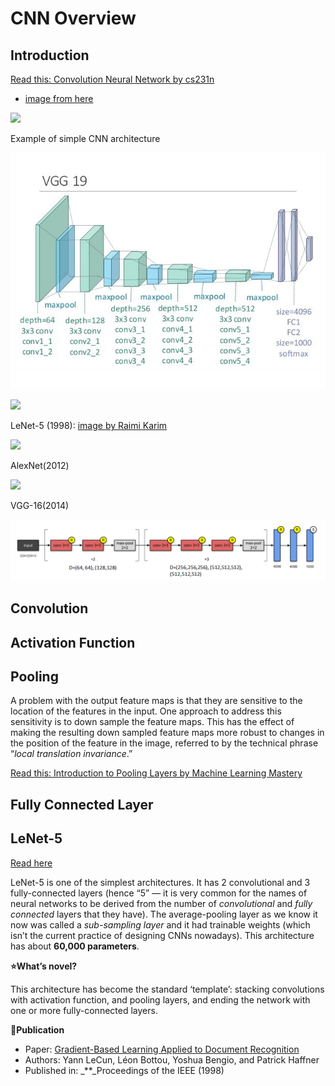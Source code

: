 # CNN Overview

## Introduction

[Read this: Convolution Neural Network by cs231n](https://cs231n.github.io/convolutional-networks/)

* [image from here](https://developersbreach.com/convolution-neural-network-deep-learning/)

![](<../../images/image (225).png>)

Example of simple CNN architecture

![VGG-19](<../../.gitbook/assets/image (235) (1) (1).png>)

![](<../../.gitbook/assets/image (224) (1).png>)

LeNet-5 (1998): [image ](https://towardsdatascience.com/illustrated-10-cnn-architectures-95d78ace614d)[by Raimi Karim](https://towardsdatascience.com/illustrated-10-cnn-architectures-95d78ace614d)

![](<../../.gitbook/assets/image (230).png>)

AlexNet(2012)

![](<../../images/image (226).png>)

VGG-16(2014)

![](<../../.gitbook/assets/image (238) (1) (1) (1) (1).png>)

## Convolution

## Activation Function

## Pooling

A problem with the output feature maps is that they are sensitive to the location of the features in the input. One approach to address this sensitivity is to down sample the feature maps. This has the effect of making the resulting down sampled feature maps more robust to changes in the position of the feature in the image, referred to by the technical phrase “_local translation invariance_.”

[Read this: Introduction to Pooling Layers by Machine Learning Mastery](https://machinelearningmastery.com/pooling-layers-for-convolutional-neural-networks/)

## Fully Connected Layer

## LeNet-5

[Read here](https://towardsdatascience.com/illustrated-10-cnn-architectures-95d78ace614d)

LeNet-5 is one of the simplest architectures. It has 2 convolutional and 3 fully-connected layers (hence “5” — it is very common for the names of neural networks to be derived from the number of _convolutional_ and _fully connected_ layers that they have). The average-pooling layer as we know it now was called a _sub-sampling layer_ and it had trainable weights (which isn’t the current practice of designing CNNs nowadays). This architecture has about **60,000 parameters**.

**⭐️What’s novel?**

This architecture has become the standard ‘template’: stacking convolutions with activation function, and pooling layers, and ending the network with one or more fully-connected layers.

**📝Publication**

* Paper: [Gradient-Based Learning Applied to Document Recognition](http://yann.lecun.com/exdb/publis/index.html#lecun-98)
* Authors: Yann LeCun, Léon Bottou, Yoshua Bengio, and Patrick Haffner
* Published in: \_\*\*\_Proceedings of the IEEE (1998)
